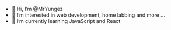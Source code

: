 - 👋 Hi, I’m @MrYungez
- 👀 I’m interested in web development, home labbing and more ...
- 🌱 I’m currently learning JavaScript and React
<!--- - 📫 I can be contacted at rhysyoung99@gmail.com --->

<!---
MrYungez/MrYungez is a ✨ special ✨ repository because its `README.md` (this file) appears on your GitHub profile.
You can click the Preview link to take a look at your changes.
--->
